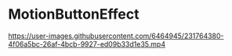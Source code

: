 # MotionButtonEffect



https://user-images.githubusercontent.com/6464945/231764380-4f06a5bc-26af-4bcb-9927-ed09b33d1e35.mp4


